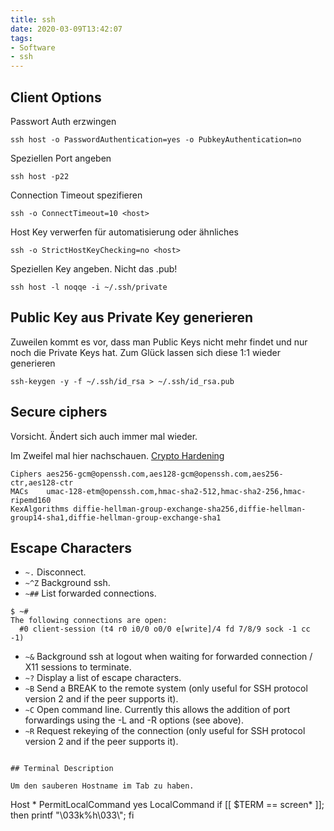 ```yaml
---
title: ssh
date: 2020-03-09T13:42:07
tags:
- Software
- ssh
---
```


## Client Options

Passwort Auth erzwingen

```
ssh host -o PasswordAuthentication=yes -o PubkeyAuthentication=no
```

<!-- more -->

Speziellen Port angeben

```
ssh host -p22
```

Connection Timeout spezifieren

```
ssh -o ConnectTimeout=10 <host>
```

Host Key verwerfen für automatisierung oder ähnliches

```
ssh -o StrictHostKeyChecking=no <host>
```

Speziellen Key angeben. Nicht das .pub!

```
ssh host -l noqqe -i ~/.ssh/private
```

## Public Key aus Private Key generieren

Zuweilen kommt es vor, dass man Public Keys nicht mehr findet und nur noch
die Private Keys hat. Zum Glück lassen sich diese 1:1 wieder generieren

```
ssh-keygen -y -f ~/.ssh/id_rsa > ~/.ssh/id_rsa.pub
```

## Secure ciphers

Vorsicht. Ändert sich auch immer mal wieder.

Im Zweifel mal hier nachschauen. [Crypto Hardening](https://bettercrypto.org/static/applied-crypto-hardening.pdf)

```
Ciphers aes256-gcm@openssh.com,aes128-gcm@openssh.com,aes256-ctr,aes128-ctr
MACs    umac-128-etm@openssh.com,hmac-sha2-512,hmac-sha2-256,hmac-ripemd160
KexAlgorithms diffie-hellman-group-exchange-sha256,diffie-hellman-group14-sha1,diffie-hellman-group-exchange-sha1
```

## Escape Characters

* `~.` Disconnect.
* `~^Z` Background ssh.
* `~##` List forwarded connections.

```
$ ~#
The following connections are open:
  #0 client-session (t4 r0 i0/0 o0/0 e[write]/4 fd 7/8/9 sock -1 cc -1)
```

* `~&` Background ssh at logout when waiting for forwarded connection / X11 sessions to terminate.
* `~?` Display a list of escape characters.
* `~B` Send a BREAK to the remote system (only useful for SSH protocol version 2 and if the peer supports it).
* `~C` Open command line. Currently this allows the addition of port forwardings using the -L and -R options (see above).
* `~R` Request rekeying of the connection (only useful for SSH protocol version 2 and if the peer supports it).
```

## Terminal Description

Um den sauberen Hostname im Tab zu haben.

```
Host *
PermitLocalCommand yes
LocalCommand if [[ $TERM == screen* ]]; then printf "\033k%h\033\\"; fi
```
